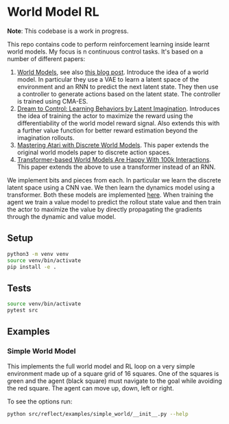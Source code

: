 # World Model RL

__Note__: This codebase is a work in progress.


This repo contains code to perform reinforcement learning inside learnt world models. My focus is n continuous control tasks. It's based on a number of different papers:

1. [World Models](https://arxiv.org/abs/1803.10122), see also [this blog post](https://worldmodels.github.io/). Introduce the idea of a world model. In particular they use a VAE to learn a latent space of the environment and an RNN to predict the next latent state. They then use a controller to generate actions based on the latent state. The controller is trained using CMA-ES.
2. [Dream to Control: Learning Behaviors by Latent Imagination](https://arxiv.org/abs/1912.01603). Introduces the idea of training the actor to maximize the reward using the differentiability of the world model reward signal. Also extends this with a further value function for better reward estimation beyond the imagination rollouts.
3. [Mastering Atari with Discrete World Models](https://arxiv.org/abs/2010.02193). This paper extends the original world models paper to discrete action spaces.
4. [Transformer-based World Models Are Happy With 100k Interactions](https://arxiv.org/abs/2303.07109). This paper extends the above to use a transformer instead of an RNN.

We implement bits and pieces from each. In particular we learn the discrete latent space using a CNN vae. We then learn the dynamics model using a transformer. Both these models are implemented [here](https://github.com/mauicv/transformers). When training the agent we train a value model to predict the rollout state value and then train the actor to maximize the value by directly propagating the gradients through the dynamic and value model.

## Setup

```bash
python3 -m venv venv
source venv/bin/activate
pip install -e .
```

## Tests

```bash
source venv/bin/activate
pytest src
```

## Examples

### Simple World Model

This implements the full world model and RL loop on a very simple environment made up of a square grid of 16 squares. One of the squares is green and the agent (black square) must navigate to the goal while avoiding the red square. The agent can move up, down, left or right.

To see the options run:
    
```bash
python src/reflect/examples/simple_world/__init__.py --help
```